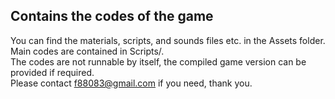 ## Contains the codes of the game
You can find the materials, scripts, and sounds files etc. in the Assets folder.\
Main codes are contained in Scripts/.\
The codes are not runnable by itself, the compiled game version can be provided if required.\
Please contact f88083@gmail.com if you need, thank you.
